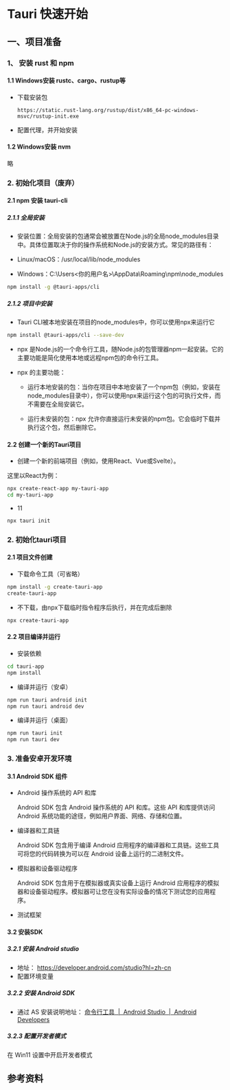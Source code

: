 # Tauri 快速开始

## 一、项目准备

### 1、 安装 rust 和 npm

#### 1.1 Windows安装 rustc、cargo、rustup等

- 下载安装包
  
  `https://static.rust-lang.org/rustup/dist/x86_64-pc-windows-msvc/rustup-init.exe` 

- 配置代理，并开始安装

#### 1.2 Windows安装 nvm

略

### 2. 初始化项目（废弃）

#### 2.1 npm 安装 tauri-cli

##### 2.1.1 全局安装

- 安装位置：全局安装的包通常会被放置在Node.js的全局node_modules目录中。具体位置取决于你的操作系统和Node.js的安装方式。常见的路径有：

- Linux/macOS：/usr/local/lib/node_modules

- Windows：C:\Users\<你的用户名>\AppData\Roaming\npm\node_modules

```bash
npm install -g @tauri-apps/cli
```

##### 2.1.2 项目中安装

- Tauri CLI被本地安装在项目的node_modules中，你可以使用npx来运行它

```bash
npm install @tauri-apps/cli --save-dev
```

- npx 是Node.js的一个命令行工具，随Node.js的包管理器npm一起安装。它的主要功能是简化使用本地或远程npm包的命令行工具。

- npx 的主要功能：
  
  - 运行本地安装的包：当你在项目中本地安装了一个npm包（例如，安装在node_modules目录中），你可以使用npx来运行这个包的可执行文件，而不需要在全局安装它。
  
  - 运行未安装的包：npx 允许你直接运行未安装的npm包。它会临时下载并执行这个包，然后删除它。

#### 2.2 创建一个新的Tauri项目

- 创建一个新的前端项目（例如，使用React、Vue或Svelte）。

这里以React为例：

```bash
npx create-react-app my-tauri-app
cd my-tauri-app
```

- 11

```bash
npx tauri init
```

### 2. 初始化tauri项目

#### 2.1 项目文件创建

- 下载命令工具（可省略）

```bash
npm install -g create-tauri-app
create-tauri-app
```

- 不下载，由npx下载临时指令程序后执行，并在完成后删除

```bash
npx create-tauri-app
```

#### 2.2 项目编译并运行

- 安装依赖

```bash
cd tauri-app
npm install
```

- 编译并运行（安卓）

```bash
npm run tauri android init
npm run tauri android dev
```

- 编译并运行（桌面）

```bash
npm run tauri init
npm run tauri dev
```

### 3. 准备安卓开发环境

#### 3.1 Android SDK 组件

- Android 操作系统的 API 和库
  
  Android SDK 包含 Android 操作系统的 API 和库。这些 API 和库提供访问 Android 系统功能的途径，例如用户界面、网络、存储和位置。

- 编译器和工具链
  
  Android SDK 包含用于编译 Android 应用程序的编译器和工具链。这些工具可将您的代码转换为可以在 Android 设备上运行的二进制文件。

- 模拟器和设备驱动程序
  
  Android SDK 包含用于在模拟器或真实设备上运行 Android 应用程序的模拟器和设备驱动程序。模拟器可让您在没有实际设备的情况下测试您的应用程序。

- 测试框架

#### 3.2 安装SDK

##### 3.2.1 安装 Android studio

- 地址： https://developer.android.com/studio?hl=zh-cn
- 配置环境变量

##### 3.2.2 安装 Android SDK

- 通过 AS 安装说明地址： [命令行工具 &nbsp;|&nbsp; Android Studio &nbsp;|&nbsp; Android Developers](https://developer.android.com/tools?hl=zh-cn)

##### 3.2.3 配置开发者模式

在 Win11 设置中开启开发者模式

## 参考资料
